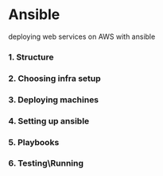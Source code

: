 # Ansible

deploying web services on AWS  with ansible


### 1. Structure

### 2. Choosing infra setup

### 3. Deploying machines

### 4. Setting up ansible

### 5. Playbooks

### 6. Testing\Running
